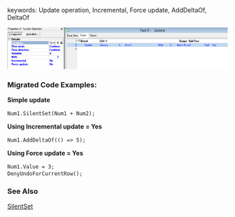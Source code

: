 ﻿keywords: Update operation, Incremental, Force update, AddDeltaOf, DeltaOf

![Update](Update.png)


### Migrated Code Examples:

**Simple update**
```csdiff
Num1.SilentSet(Num1 + Num2);
```



**Using Incremental update = Yes**
```csdiff
Num1.AddDeltaOf(() => 5);
```

**Using Force update = Yes**
```csdiff
Num1.Value = 3;
DenyUndoForCurrentRow();
```


### See Also
[SilentSet](02-SilentSet.html)